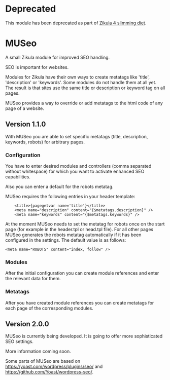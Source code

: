 # Deprecated

This module has been deprecated as part of [Zikula 4 slimming diet](https://github.com/zikula/core/blob/main/ZIKULA-4.0.md).

# MUSeo

A small Zikula module for improved SEO handling.

SEO is important for websites.

Modules for Zikula have their own ways to create metatags like 'title', 'description' or 'keywords'.
Some modules do not handle them at all yet.
The result is that sites use the same title or description or keyword tag on all pages.

MUSeo provides a way to override or add metatags to the html code of any page of a website.

## Version 1.1.0

With MUSeo you are able to set specific metatags (title, description, keywords, robots) for arbitrary pages.

### Configuration

You have to enter desired modules and controllers (comma separated without whitespace) for which you want to activate enhanced SEO capabilities.

Also you can enter a default for the robots metatag.

MUSeo requires the following entries in your header template:

```
    <title>{pagegetvar name='title'}</title>
    <meta name="description" content="{$metatags.description}" />
    <meta name="keywords" content="{$metatags.keywords}" />
```

At the moment MUSeo needs to set the metatag for robots once on the start page (for example in the header.tpl or head.tpl file).
For all other pages MUSeo generates the robots metatag automatically if it has been configured in the settings.
The default value is as follows:

`<meta name="ROBOTS" content="index, follow" />`

### Modules

After the initial configuration you can create module references and enter the relevant data for them.

### Metatags

After you have created module references you can create metatags for each page of the corresponding modules.

## Version 2.0.0

MUSeo is currently being developed. It is going to offer more sophisticated SEO settings.

More information coming soon.

Some parts of MUSeo are based on https://yoast.com/wordpress/plugins/seo/ and https://github.com/Yoast/wordpress-seo/.
